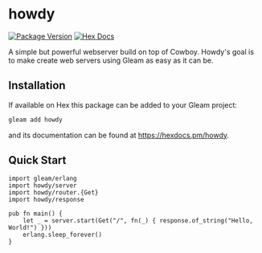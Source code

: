 # howdy

[![Package Version](https://img.shields.io/hexpm/v/howdy)](https://hex.pm/packages/howdy)
[![Hex Docs](https://img.shields.io/badge/hex-docs-ffaff3)](https://hexdocs.pm/howdy/)

A simple but powerful webserver build on top of Cowboy. Howdy's goal is to make create web servers using Gleam as easy as it can be.

## Installation

If available on Hex this package can be added to your Gleam project:

```sh
gleam add howdy
```

and its documentation can be found at <https://hexdocs.pm/howdy>.

## Quick Start

```gleam
import gleam/erlang
import howdy/server
import howdy/router.{Get}
import howdy/response

pub fn main() {
    let _ = server.start(Get("/", fn(_) { response.of_string("Hello, World!") }))
    erlang.sleep_forever()
}
```